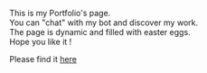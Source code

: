 This is my Portfolio's page.<br>
You can "chat" with my bot and discover my work.<br>
The page is dynamic and filled with easter eggs.<br>
Hope you like it !<br>

Please find it <a href="https://web3kev.github.io/">here</a>
